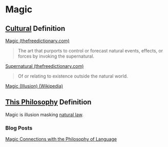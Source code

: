 # Magic

## [Cultural](./culture.md) Definition

<a href="http://www.thefreedictionary.com/magic" target="_blank">Magic (thefreedictionary.com)</a>

> The art that purports to control or forecast natural events, effects, or forces by invoking the supernatural.

<a href="http://www.thefreedictionary.com/supernatural" target="_blank">Supernatural (thefreedictionary.com)</a>

> Of or relating to existence outside the natural world.

<a href="http://en.wikipedia.org/wiki/Magic_(illusion)" target="_blank">Magic (Illusion) (Wikipedia)</a>

## [This Philosophy](./this-philosophy.md) Definition

Magic is illusion masking [natural law](./natural-law.md).

### Blog Posts

<a href="http://www.briantakita.com/posts/magic-connections-with-the-philosophy-of-language/" target="_blank">Magic Connections with the Philosophy of Language</a>
